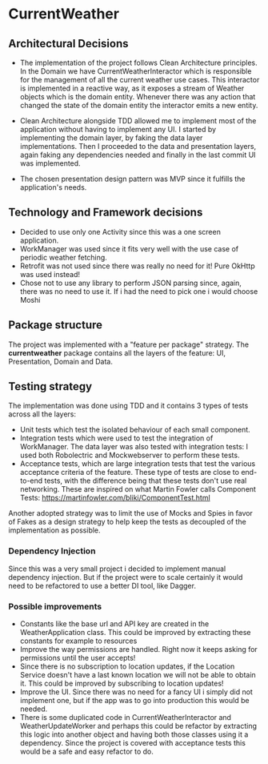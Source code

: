 # CurrentWeather

## Architectural Decisions

- The implementation of the project follows Clean Architecture principles. In the Domain we have CurrentWeatherInteractor which is responsible for the management of all the current weather use cases. This interactor is implemented in a reactive way, as it exposes a stream of Weather objects which is the domain entity. Whenever there was any action that changed the state of the domain entity the interactor emits a new entity.

- Clean Architecture alongside TDD allowed me to implement most of the application without having to implement any UI. I started by implementing the domain layer, by faking the data layer implementations. Then I proceeded to the data and presentation layers, again faking any dependencies needed and finally in the last commit UI was implemented.  

- The chosen presentation design pattern was MVP since it fulfills the application's needs.

## Technology and Framework decisions

- Decided to use only one Activity since this was a one screen application.
- WorkManager was used since it fits very well with the use case of periodic weather fetching.
- Retrofit was not used since there was really no need for it! Pure OkHttp was used instead!
- Chose not to use any library to perform JSON parsing since, again, there was no need to use it. If i had the need to pick one i would choose Moshi

## Package structure

The project was implemented with a "feature per package" strategy. The **currentweather** package contains all the layers of the feature: UI, Presentation, Domain and Data.

## Testing strategy

The implementation was done using TDD and it contains 3 types of tests across all the layers:
  - Unit tests which test the isolated behaviour of each small component.
  - Integration tests which were used to test the integration of WorkManager. The data layer was also tested with integration tests: I used both Robolectric and Mockwebserver to perform these tests.
  - Acceptance tests, which are large integration tests that test the various acceptance criteria of the feature. These type of tests are close to end-to-end tests, with the difference being that these tests don't use real networking. These are inspired on what Martin Fowler calls Component Tests: https://martinfowler.com/bliki/ComponentTest.html
  
Another adopted strategy was to limit the use of Mocks and Spies in favor of Fakes as a design strategy to help keep the tests as decoupled of the implementation as possible. 

### Dependency Injection

Since this was a very small project i decided to implement manual dependency injection. But if the project were to scale certainly it would need to be refactored to use a better DI tool, like Dagger.


### Possible improvements

- Constants like the base url and API key are created in the WeatherApplication class. This could be improved by extracting these constants for example to resources
- Improve the way permissions are handled. Right now it keeps asking for permissions until the user accepts!
- Since there is no subscription to location updates, if the Location Service doesn't have a last known location we will not be able to obtain it. This could be improved by subscribing to location updates!
- Improve the UI. Since there was no need for a fancy UI i simply did not implement one, but if the app was to go into production this would be needed.
- There is some duplicated code in CurrentWeatherInteractor and WeatherUpdateWorker and perhaps this could be refactor by extracting this logic into another object and having both those classes using it a dependency. Since the project is covered with acceptance tests this would be a safe and easy refactor to do.
